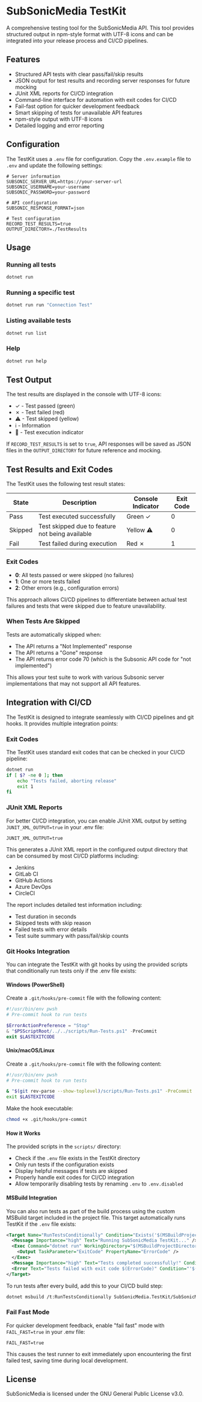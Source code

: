 # SubSonicMedia TestKit

A comprehensive testing tool for the SubSonicMedia API. This tool provides structured output in npm-style format with UTF-8 icons and can be integrated into your release process and CI/CD pipelines.

## Features

- Structured API tests with clear pass/fail/skip results
- JSON output for test results and recording server responses for future mocking
- JUnit XML reports for CI/CD integration
- Command-line interface for automation with exit codes for CI/CD
- Fail-fast option for quicker development feedback
- Smart skipping of tests for unavailable API features
- npm-style output with UTF-8 icons
- Detailed logging and error reporting

## Configuration

The TestKit uses a `.env` file for configuration. Copy the `.env.example` file to `.env` and update the following settings:

```
# Server information
SUBSONIC_SERVER_URL=https://your-server-url
SUBSONIC_USERNAME=your-username
SUBSONIC_PASSWORD=your-password

# API configuration
SUBSONIC_RESPONSE_FORMAT=json

# Test configuration
RECORD_TEST_RESULTS=true
OUTPUT_DIRECTORY=./TestResults
```

## Usage

### Running all tests

```bash
dotnet run
```

### Running a specific test

```bash
dotnet run run "Connection Test"
```

### Listing available tests

```bash
dotnet run list
```

### Help

```bash
dotnet run help
```

## Test Output

The test results are displayed in the console with UTF-8 icons:

- ✓ - Test passed (green)
- ✗ - Test failed (red)
- ⚠ - Test skipped (yellow)
- ℹ - Information
- 🧪 - Test execution indicator

If `RECORD_TEST_RESULTS` is set to `true`, API responses will be saved as JSON files in the `OUTPUT_DIRECTORY` for future reference and mocking.

## Test Results and Exit Codes

The TestKit uses the following test result states:

| State   | Description                                         | Console Indicator | Exit Code |
|---------|-----------------------------------------------------|-------------------|-----------|
| Pass    | Test executed successfully                          | Green ✓           | 0         |
| Skipped | Test skipped due to feature not being available     | Yellow ⚠          | 0         |
| Fail    | Test failed during execution                        | Red ✗             | 1         |

### Exit Codes

- **0**: All tests passed or were skipped (no failures)
- **1**: One or more tests failed
- **2**: Other errors (e.g., configuration errors)

This approach allows CI/CD pipelines to differentiate between actual test failures and tests that were skipped due to feature unavailability.

### When Tests Are Skipped

Tests are automatically skipped when:
- The API returns a "Not Implemented" response
- The API returns a "Gone" response
- The API returns error code 70 (which is the Subsonic API code for "not implemented")

This allows your test suite to work with various Subsonic server implementations that may not support all API features.

## Integration with CI/CD

The TestKit is designed to integrate seamlessly with CI/CD pipelines and git hooks. It provides multiple integration points:

### Exit Codes

The TestKit uses standard exit codes that can be checked in your CI/CD pipeline:

```bash
dotnet run
if [ $? -ne 0 ]; then
    echo "Tests failed, aborting release"
    exit 1
fi
```

### JUnit XML Reports

For better CI/CD integration, you can enable JUnit XML output by setting `JUNIT_XML_OUTPUT=true` in your .env file:

```
JUNIT_XML_OUTPUT=true
```

This generates a JUnit XML report in the configured output directory that can be consumed by most CI/CD platforms including:
- Jenkins
- GitLab CI
- GitHub Actions
- Azure DevOps
- CircleCI

The report includes detailed test information including:
- Test duration in seconds
- Skipped tests with skip reason
- Failed tests with error details
- Test suite summary with pass/fail/skip counts

### Git Hooks Integration

You can integrate the TestKit with git hooks by using the provided scripts that conditionally run tests only if the .env file exists:

#### Windows (PowerShell)

Create a `.git/hooks/pre-commit` file with the following content:

```powershell
#!/usr/bin/env pwsh
# Pre-commit hook to run tests

$ErrorActionPreference = "Stop"
& "$PSScriptRoot/../../scripts/Run-Tests.ps1" -PreCommit
exit $LASTEXITCODE
```

#### Unix/macOS/Linux

Create a `.git/hooks/pre-commit` file with the following content:

```bash
#!/usr/bin/env pwsh
# Pre-commit hook to run tests

& "$(git rev-parse --show-toplevel)/scripts/Run-Tests.ps1" -PreCommit
exit $LASTEXITCODE
```

Make the hook executable:

```bash
chmod +x .git/hooks/pre-commit
```

#### How it Works

The provided scripts in the `scripts/` directory:
- Check if the `.env` file exists in the TestKit directory
- Only run tests if the configuration exists
- Display helpful messages if tests are skipped
- Properly handle exit codes for CI/CD integration
- Allow temporarily disabling tests by renaming `.env` to `.env.disabled`

#### MSBuild Integration

You can also run tests as part of the build process using the custom MSBuild target included in the project file. This target automatically runs TestKit if the `.env` file exists:

```xml
<Target Name="RunTestsConditionally" Condition="Exists('$(MSBuildProjectDirectory)/.env')">
  <Message Importance="high" Text="Running SubSonicMedia TestKit..." />
  <Exec Command="dotnet run" WorkingDirectory="$(MSBuildProjectDirectory)" IgnoreExitCode="true">
    <Output TaskParameter="ExitCode" PropertyName="ErrorCode" />
  </Exec>
  <Message Importance="high" Text="Tests completed successfully!" Condition="'$(ErrorCode)' == '0'" />
  <Error Text="Tests failed with exit code $(ErrorCode)" Condition="'$(ErrorCode)' != '0'" />
</Target>
```

To run tests after every build, add this to your CI/CD build step:

```bash
dotnet msbuild /t:RunTestsConditionally SubSonicMedia.TestKit/SubSonicMedia.TestKit.csproj
```

### Fail Fast Mode

For quicker development feedback, enable "fail fast" mode with `FAIL_FAST=true` in your .env file:

```
FAIL_FAST=true
```

This causes the test runner to exit immediately upon encountering the first failed test, saving time during local development.

## License

SubSonicMedia is licensed under the GNU General Public License v3.0.
